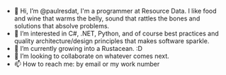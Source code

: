 - 👋 Hi, I’m @paulresdat, I'm a programmer at Resource Data.  I like food and wine that warms the belly, sound that rattles the bones and solutions that absolve problems.
- 👀 I’m interested in C#, .NET, Python, and of course best practices and quality architecture/design principles that makes software sparkle.
- 🌱 I’m currently growing into a Rustacean. :D
- 💞️ I’m looking to collaborate on whatever comes next.
- 📫 How to reach me: by email or my work number

<!---
paulresdat/paulresdat is a ✨ special ✨ repository because its `README.md` (this file) appears on your GitHub profile.
You can click the Preview link to take a look at your changes.
--->
